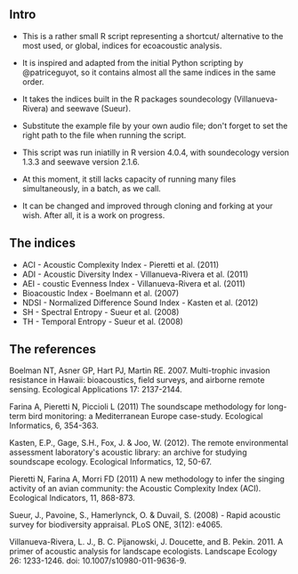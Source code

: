 ## Intro

- This is a rather small R script representing a shortcut/ alternative to the most used, or global, indices for ecoacoustic analysis.

- It is inspired and adapted from the initial Python scripting by @patriceguyot, so it contains almost all the same indices in the same order.

- It takes the indices built in the R packages soundecology (Villanueva-Rivera) and seewave (Sueur).

- Substitute the example file by your own audio file; don't forget to set the right path to the file when running the script.

-  This script was run iniatilly in R version 4.0.4, with soundecology version 1.3.3 and seewave version 2.1.6.

- At this moment, it still lacks capacity of running many files simultaneously, in a batch, as we call.

- It can be changed and improved through cloning and forking at your wish. After all, it is a work on progress.

## The indices

- ACI - Acoustic Complexity Index - Pieretti et al. (2011)
- ADI - Acoustic Diversity Index - Villanueva-Rivera et al. (2011)
- AEI - coustic Evenness Index - Villanueva-Rivera et al. (2011)
- Bioacoustic Index - Boelmann et al. (2007)
- NDSI - Normalized Difference Sound Index - Kasten et al. (2012)
- SH - Spectral Entropy - Sueur et al. (2008)
- TH - Temporal Entropy - Sueur et al. (2008)

## The references

Boelman NT, Asner GP, Hart PJ, Martin RE. 2007. Multi-trophic invasion resistance in Hawaii: bioacoustics, field surveys, and airborne remote sensing. Ecological Applications 17: 2137-2144.

Farina A, Pieretti N, Piccioli L (2011) The soundscape methodology for long-term bird monitoring: a Mediterranean Europe case-study. Ecological Informatics, 6, 354-363.

Kasten, E.P., Gage, S.H., Fox, J. & Joo, W. (2012). The remote environmental assessment laboratory's acoustic library: an archive for studying soundscape ecology. Ecological Informatics, 12, 50-67.

Pieretti N, Farina A, Morri FD (2011) A new methodology to infer the singing activity of an avian community: the Acoustic Complexity Index (ACI). Ecological Indicators, 11, 868-873.

Sueur, J., Pavoine, S., Hamerlynck, O. & Duvail, S. (2008) - Rapid acoustic survey for biodiversity appraisal. PLoS ONE, 3(12): e4065.

Villanueva-Rivera, L. J., B. C. Pijanowski, J. Doucette, and B. Pekin. 2011. A primer of acoustic analysis for landscape ecologists. Landscape Ecology 26: 1233-1246. doi: 10.1007/s10980-011-9636-9.

